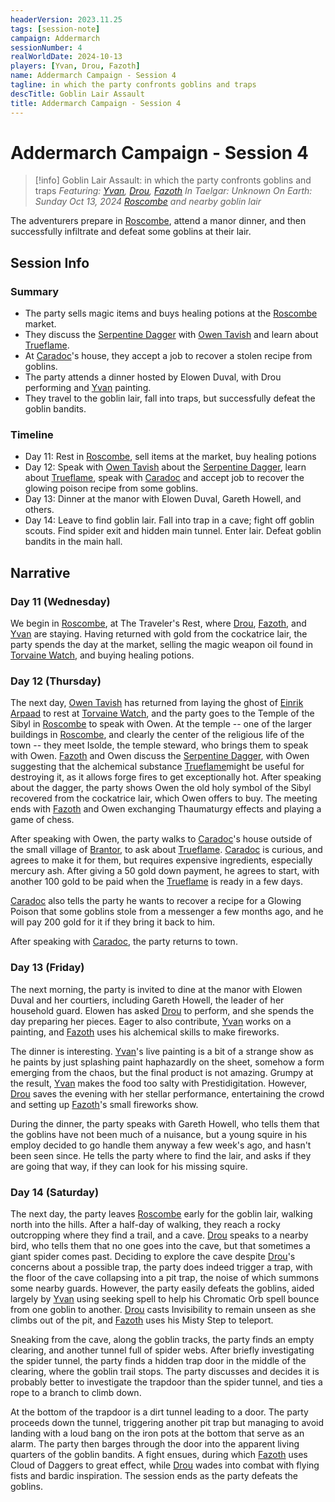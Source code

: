 ```yaml
---
headerVersion: 2023.11.25
tags: [session-note]
campaign: Addermarch
sessionNumber: 4
realWorldDate: 2024-10-13
players: [Yvan, Drou, Fazoth]
name: Addermarch Campaign - Session 4
tagline: in which the party confronts goblins and traps
descTitle: Goblin Lair Assault
title: Addermarch Campaign - Session 4
---
```

# Addermarch Campaign - Session 4

>[!info] Goblin Lair Assault: in which the party confronts goblins and traps
> *Featuring: [Yvan](<../../people/pcs/addermarch/yvan-greenrabbit.md>), [Drou](<../../people/pcs/addermarch/drou.md>), [Fazoth](<../../people/pcs/addermarch/fazoth-de-brune.md>)*
> *In Taelgar: Unknown*
> *On Earth: Sunday Oct 13, 2024*
> *[Roscombe](<../../gazetteer/greater-sembara/addermarch/roscombe.md>) and nearby goblin lair*

The adventurers prepare in [Roscombe](<../../gazetteer/greater-sembara/addermarch/roscombe.md>), attend a manor dinner, and then successfully infiltrate and defeat some goblins at their lair.
## Session Info
### Summary
- The party sells magic items and buys healing potions at the [Roscombe](<../../gazetteer/greater-sembara/addermarch/roscombe.md>) market.
- They discuss the [Serpentine Dagger](<../../things/magic-items/serpentine-dagger.md>) with [Owen Tavish](<../../people/addermarians/owen-tavish.md>) and learn about [Trueflame](<../../things/materials/trueflame.md>).
- At [Caradoc](<../../people/addermarians/caradoc.md>)'s house, they accept a job to recover a stolen recipe from goblins.
- The party attends a dinner hosted by Elowen Duval, with Drou performing and [Yvan](<../../people/pcs/addermarch/yvan-greenrabbit.md>) painting.
- They travel to the goblin lair, fall into traps, but successfully defeat the goblin bandits.
### Timeline
- Day 11: Rest in [Roscombe](<../../gazetteer/greater-sembara/addermarch/roscombe.md>), sell items at the market, buy healing potions
- Day 12: Speak with [Owen Tavish](<../../people/addermarians/owen-tavish.md>) about the [Serpentine Dagger](<../../things/magic-items/serpentine-dagger.md>), learn about [Trueflame](<../../things/materials/trueflame.md>), speak with [Caradoc](<../../people/addermarians/caradoc.md>) and accept job to recover the glowing poison recipe from some goblins. 
- Day 13: Dinner at the manor with Elowen Duval, Gareth Howell, and others. 
- Day 14: Leave to find goblin lair. Fall into trap in a cave; fight off goblin scouts. Find spider exit and hidden main tunnel. Enter lair. Defeat goblin bandits in the main hall. 

## Narrative
### Day 11 (Wednesday)
We begin in [Roscombe](<../../gazetteer/greater-sembara/addermarch/roscombe.md>), at The Traveler's Rest, where [Drou](<../../people/pcs/addermarch/drou.md>), [Fazoth](<../../people/pcs/addermarch/fazoth-de-brune.md>), and [Yvan](<../../people/pcs/addermarch/yvan-greenrabbit.md>) are staying. Having returned with gold from the cockatrice lair, the party spends the day at the market, selling the magic weapon oil found in [Torvaine Watch](<../../gazetteer/greater-sembara/addermarch/torvaine-watch.md>), and buying healing potions.

### Day 12 (Thursday)
The next day, [Owen Tavish](<../../people/addermarians/owen-tavish.md>) has returned from laying the ghost of [Einrik Arpaad](<../../people/addermarians/einrik-arpaad.md>) to rest at [Torvaine Watch](<../../gazetteer/greater-sembara/addermarch/torvaine-watch.md>), and the party goes to the Temple of the Sibyl in [Roscombe](<../../gazetteer/greater-sembara/addermarch/roscombe.md>) to speak with Owen. At the temple -- one of the larger buildings in [Roscombe](<../../gazetteer/greater-sembara/addermarch/roscombe.md>), and clearly the center of the religious life of the town -- they meet Isolde, the temple steward, who brings them to speak with Owen. [Fazoth](<../../people/pcs/addermarch/fazoth-de-brune.md>) and Owen discuss the [Serpentine Dagger](<../../things/magic-items/serpentine-dagger.md>), with Owen suggesting that the alchemical substance [Trueflame](<../../things/materials/trueflame.md>)might be useful for destroying it, as it allows forge fires to get exceptionally hot. After speaking about the dagger, the party shows Owen the old holy symbol of the Sibyl recovered from the cockatrice lair, which Owen offers to buy. The meeting ends with [Fazoth](<../../people/pcs/addermarch/fazoth-de-brune.md>) and Owen exchanging Thaumaturgy effects and playing a game of chess. 

After speaking with Owen, the party walks to [Caradoc](<../../people/addermarians/caradoc.md>)'s house outside of the small village of [Brantor](<../../gazetteer/greater-sembara/addermarch/brantor.md>), to ask about [Trueflame](<../../things/materials/trueflame.md>). [Caradoc](<../../people/addermarians/caradoc.md>) is curious, and agrees to make it for them, but requires expensive ingredients, especially mercury ash. After giving a 50 gold down payment, he agrees to start, with another 100 gold to be paid when the [Trueflame](<../../things/materials/trueflame.md>) is ready in a few days. 

[Caradoc](<../../people/addermarians/caradoc.md>) also tells the party he wants to recover a recipe for a Glowing Poison that some goblins stole from a messenger a few months ago, and he will pay 200 gold for it if they bring it back to him. 

After speaking with [Caradoc](<../../people/addermarians/caradoc.md>), the party returns to town. 

### Day 13 (Friday)
The next morning, the party is invited to dine at the manor with Elowen Duval and her courtiers, including Gareth Howell, the leader of her household guard. Elowen has asked [Drou](<../../people/pcs/addermarch/drou.md>) to perform, and she spends the day preparing her pieces. Eager to also contribute, [Yvan](<../../people/pcs/addermarch/yvan-greenrabbit.md>) works on a painting, and [Fazoth](<../../people/pcs/addermarch/fazoth-de-brune.md>) uses his alchemical skills to make fireworks. 

The dinner is interesting. [Yvan](<../../people/pcs/addermarch/yvan-greenrabbit.md>)'s live painting is a bit of a strange show as he paints by just splashing paint haphazardly on the sheet, somehow a form emerging from the chaos, but the final product is not amazing. Grumpy at the result, [Yvan](<../../people/pcs/addermarch/yvan-greenrabbit.md>) makes the food too salty with Prestidigitation. However, [Drou](<../../people/pcs/addermarch/drou.md>) saves the evening with her stellar performance, entertaining the crowd and setting up [Fazoth](<../../people/pcs/addermarch/fazoth-de-brune.md>)'s small fireworks show. 

During the dinner, the party speaks with Gareth Howell, who tells them that the goblins have not been much of a nuisance, but a young squire in his employ decided to go handle them anyway a few week's ago, and hasn't been seen since. He tells the party where to find the lair, and asks if they are going that way, if they can look for his missing squire. 

### Day 14 (Saturday)
The next day, the party leaves [Roscombe](<../../gazetteer/greater-sembara/addermarch/roscombe.md>) early for the goblin lair, walking north into the hills. After a half-day of walking, they reach a rocky outcropping where they find a trail, and a cave. [Drou](<../../people/pcs/addermarch/drou.md>) speaks to a nearby bird, who tells them that no one goes into the cave, but that sometimes a giant spider comes past. Deciding to explore the cave despite [Drou](<../../people/pcs/addermarch/drou.md>)'s concerns about a possible trap, the party does indeed trigger a trap, with the floor of the cave collapsing into a pit trap, the noise of which summons some nearby guards. However, the party easily defeats the goblins, aided largely by [Yvan](<../../people/pcs/addermarch/yvan-greenrabbit.md>) using seeking spell to help his Chromatic Orb spell bounce from one goblin to another. [Drou](<../../people/pcs/addermarch/drou.md>) casts Invisibility to remain unseen as she climbs out of the pit, and [Fazoth](<../../people/pcs/addermarch/fazoth-de-brune.md>) uses his Misty Step to teleport. 

Sneaking from the cave, along the goblin tracks, the party finds an empty clearing, and another tunnel full of spider webs. After briefly investigating the spider tunnel, the party finds a hidden trap door in the middle of the clearing, where the goblin trail stops. The party discusses and decides it is probably better to investigate the trapdoor than the spider tunnel, and ties a rope to a branch to climb down. 

At the bottom of the trapdoor is a dirt tunnel leading to a door. The party proceeds down the tunnel, triggering another pit trap but managing to avoid landing with a loud bang on the iron pots at the bottom that serve as an alarm. The party then barges through the door into the apparent living quarters of the goblin bandits. A fight ensues, during which [Fazoth](<../../people/pcs/addermarch/fazoth-de-brune.md>) uses Cloud of Daggers to great effect, while [Drou](<../../people/pcs/addermarch/drou.md>) wades into combat with flying fists and bardic inspiration. The session ends as the party defeats the goblins. 



